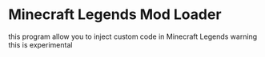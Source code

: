 # Minecraft Legends Mod Loader
this program allow you to inject custom code in Minecraft Legends
warning this is experimental
